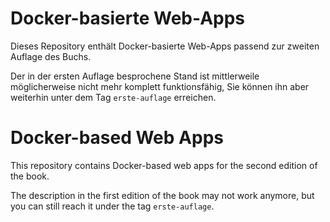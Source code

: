 # Docker-basierte Web-Apps

Dieses Repository enthält Docker-basierte Web-Apps passend zur zweiten
Auflage des Buchs.

Der in der ersten Auflage besprochene Stand ist mittlerweile möglicherweise
nicht mehr komplett funktionsfähig, Sie können ihn aber weiterhin
unter dem Tag `erste-auflage` erreichen.


# Docker-based Web Apps

This repository contains Docker-based web apps for the second edition
of the book.

The description in the first edition of the book may not work
anymore, but you can still reach it under the tag `erste-auflage`.
